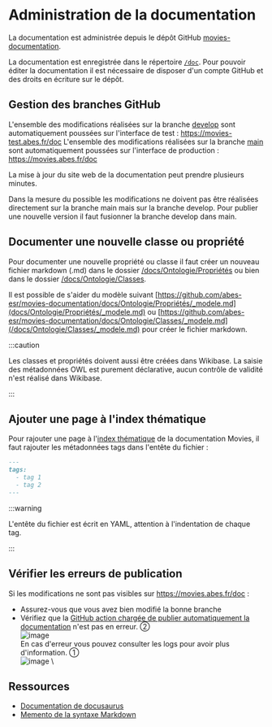 # Administration de la documentation

La documentation est administrée depuis le dépôt GitHub [movies-documentation](https://github.com/abes-esr/movies-documentation).

La documentation est enregistrée dans le répertoire [`/doc`](https://github.com/abes-esr/movies-documentation/tree/develop/docs). Pour pouvoir éditer la documentation il est nécessaire de disposer d'un compte GitHub et des droits en écriture sur le dépôt.

## Gestion des branches GitHub

L'ensemble des modifications réalisées sur la branche [develop](https://github.com/abes-esr/movies-documentation/tree/develop) sont automatiquement poussées sur l'interface de test : https://movies-test.abes.fr/doc
L'ensemble des modifications réalisées sur la branche [main](https://github.com/abes-esr/movies-documentation/tree/main) sont automatiquement poussées sur l'interface de production : https://movies.abes.fr/doc

La mise à jour du site web de la documentation peut prendre plusieurs minutes.

Dans la mesure du possible les modifications ne doivent pas être réalisées directement sur la branche main mais sur la branche develop. Pour publier une nouvelle version il faut fusionner la branche develop dans main.

## Documenter une nouvelle classe ou propriété

Pour documenter une nouvelle propriété ou classe il faut créer un nouveau fichier markdown (.md) dans le dossier [/docs/Ontologie/Propriétés](https://github.com/abes-esr/movies-documentation/docs/Ontologie/Propriétés) ou bien dans le dossier [/docs/Ontologie/Classes](https://github.com/abes-esr/movies-documentation/docs/Ontologie/Classes). 

Il est possible de s'aider du modèle suivant [https://github.com/abes-esr/movies-documentation/docs/Ontologie/Propriétés/_modele.md](docs/Ontologie/Propriétés/_modele.md) ou [https://github.com/abes-esr/movies-documentation/docs/Ontologie/Classes/_modele.md](/docs/Ontologie/Classes/_modele.md) pour créer le fichier markdown.

:::caution

Les classes et propriétés doivent aussi être créées dans Wikibase. La saisie des métadonnées OWL est purement déclarative, aucun contrôle de validité n'est réalisé dans Wikibase.

:::

## Ajouter une page à l'index thématique

Pour rajouter une page à l'[index thématique](/doc/tags) de la documentation Movies, il faut rajouter les métadonnées tags dans l'entête du fichier :

```md
---
tags:
  - tag 1
  - tag 2
---
```

:::warning

L'entête du fichier est écrit en YAML, attention à l'indentation de chaque tag.

:::

## Vérifier les erreurs de publication

Si les modifications ne sont pas visibles sur https://movies.abes.fr/doc :

* Assurez-vous que vous avez bien modifié la bonne branche
* Vérifiez que la [GitHub action chargée de publier automatiquement la documentation](https://github.com/abes-esr/movies-documentation/actions/workflows/build-pubtodockerhub.yml) n'est pas en erreur. ②\
 ![image](https://github.com/abes-esr/movies-documentation/assets/60341438/3d79a596-ac58-4602-b022-6238fd3af882)\
En cas d'erreur vous pouvez consulter les logs pour avoir plus d'information. ①\
![image](https://github.com/abes-esr/movies-documentation/assets/60341438/4aac85a5-ed77-41a2-b6a0-0b9cca3f7c63) \


## Ressources

* [Documentation de docusaurus](https://docusaurus.io/docs/category/guides)
* [Memento de la syntaxe Markdown](https://www.markdownguide.org/cheat-sheet/)
